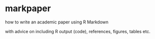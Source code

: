 # markpaper
how to write an academic paper using R Markdown

with advice on including R output (code), references, figures, tables etc.
